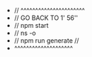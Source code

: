 -   // ^^^^^^^^^^^^^^^^^^^^^^
-   // GO BACK TO 1' 56''
-   // npm start
-   // ns -o
-   // npm run generate //
-   ^^^^^^^^^^^^^^^^^^^^
